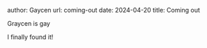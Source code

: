 author: Gaycen
url: coming-out
date: 2024-04-20
title: Coming out

Graycen is gay

I finally found it!